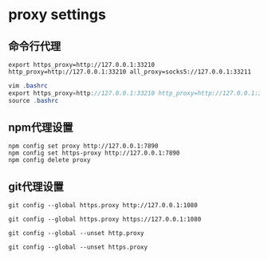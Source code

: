 # proxy settings

## 命令行代理

```tsx
export https_proxy=http://127.0.0.1:33210 http_proxy=http://127.0.0.1:33210 all_proxy=socks5://127.0.0.1:33211
```

```java
vim .bashrc
export https_proxy=http://127.0.0.1:33210 http_proxy=http://127.0.0.1:33210 all_proxy=socks5://127.0.0.1:33211
source .bashrc
```

## npm代理设置

```tsx
npm config set proxy http://127.0.0.1:7890
npm config set https-proxy http://127.0.0.1:7890
npm config delete proxy
```

## git代理设置

```tsx
git config --global https.proxy http://127.0.0.1:1080

git config --global https.proxy https://127.0.0.1:1080

git config --global --unset http.proxy

git config --global --unset https.proxy

```
